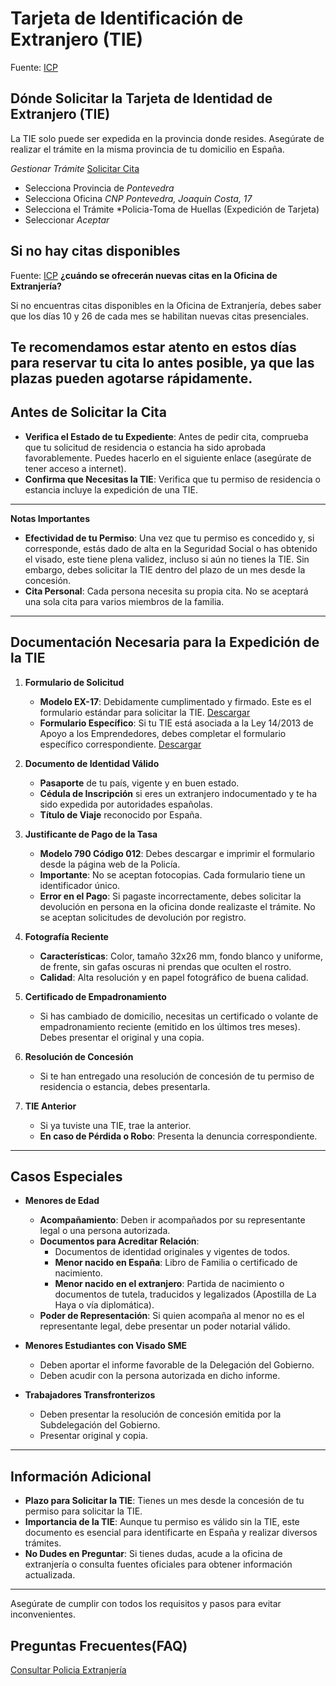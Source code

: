 # Tarjeta de Identificación de Extranjero (TIE)

Fuente: [ICP](https://icp.administracionelectronica.gob.es/icpplus/acInfo)

## **Dónde Solicitar la Tarjeta de Identidad de Extranjero (TIE)**

La TIE solo puede ser expedida en la provincia donde resides. Asegúrate de realizar el trámite en la misma provincia de tu domicilio en España.

*Gestionar Trámite* [Solicitar Cita](https://icp.administracionelectronica.gob.es/icpplus/index)
- Selecciona Provincia de *Pontevedra*
- Selecciona Oficina *CNP Pontevedra, Joaquin Costa, 17*
- Selecciona el Trámite *Policia-Toma de Huellas (Expedición de  Tarjeta)
- Seleccionar *Aceptar*

## Si no hay citas disponibles

Fuente: [ICP](https://icp.administracionelectronica.gob.es/icpplus/selectSede)
**¿cuándo se ofrecerán nuevas citas en la Oficina de Extranjería?**

Si no encuentras citas disponibles en la Oficina de Extranjería, debes saber que los días 10 y 26 de cada mes se habilitan nuevas citas presenciales. 

Te recomendamos estar atento en estos días para reservar tu cita lo antes posible, ya que las plazas pueden agotarse rápidamente.
---

## **Antes de Solicitar la Cita**

- **Verifica el Estado de tu Expediente**: Antes de pedir cita, comprueba que tu solicitud de residencia o estancia ha sido aprobada favorablemente. Puedes hacerlo en el siguiente enlace (asegúrate de tener acceso a internet).
- **Confirma que Necesitas la TIE**: Verifica que tu permiso de residencia o estancia incluye la expedición de una TIE.

---

**Notas Importantes**

- **Efectividad de tu Permiso**: Una vez que tu permiso es concedido y, si corresponde, estás dado de alta en la Seguridad Social o has obtenido el visado, este tiene plena validez, incluso si aún no tienes la TIE. Sin embargo, debes solicitar la TIE dentro del plazo de un mes desde la concesión.
- **Cita Personal**: Cada persona necesita su propia cita. No se aceptará una sola cita para varios miembros de la familia.

---

## **Documentación Necesaria para la Expedición de la TIE**

1. **Formulario de Solicitud**

   - **Modelo EX-17**: Debidamente cumplimentado y firmado. Este es el formulario estándar para solicitar la TIE. [Descargar](https://www.inclusion.gob.es/documents/410169/2156469/17-Formulario_TIE.pdf)  
   - **Formulario Específico**: Si tu TIE está asociada a la Ley 14/2013 de Apoyo a los Emprendedores, debes completar el formulario específico correspondiente. [Descargar](https://www.inclusion.gob.es/documents/410169/2156463/MI_TIE_NOV_2018.pdf)

2. **Documento de Identidad Válido**

   - **Pasaporte** de tu país, vigente y en buen estado.
   - **Cédula de Inscripción** si eres un extranjero indocumentado y te ha sido expedida por autoridades españolas.
   - **Título de Viaje** reconocido por España.

3. **Justificante de Pago de la Tasa**

   - **Modelo 790 Código 012**: Debes descargar e imprimir el formulario desde la página web de la Policía.
   - **Importante**: No se aceptan fotocopias. Cada formulario tiene un identificador único.
   - **Error en el Pago**: Si pagaste incorrectamente, debes solicitar la devolución en persona en la oficina donde realizaste el trámite. No se aceptan solicitudes de devolución por registro.

4. **Fotografía Reciente**

   - **Características**: Color, tamaño 32x26 mm, fondo blanco y uniforme, de frente, sin gafas oscuras ni prendas que oculten el rostro.
   - **Calidad**: Alta resolución y en papel fotográfico de buena calidad.

5. **Certificado de Empadronamiento**

   - Si has cambiado de domicilio, necesitas un certificado o volante de empadronamiento reciente (emitido en los últimos tres meses). Debes presentar el original y una copia.

6. **Resolución de Concesión**

   - Si te han entregado una resolución de concesión de tu permiso de residencia o estancia, debes presentarla.

7. **TIE Anterior**

   - Si ya tuviste una TIE, trae la anterior.
   - **En caso de Pérdida o Robo**: Presenta la denuncia correspondiente.

---

## **Casos Especiales**

- **Menores de Edad**

  - **Acompañamiento**: Deben ir acompañados por su representante legal o una persona autorizada.
  - **Documentos para Acreditar Relación**:
    - Documentos de identidad originales y vigentes de todos.
    - **Menor nacido en España**: Libro de Familia o certificado de nacimiento.
    - **Menor nacido en el extranjero**: Partida de nacimiento o documentos de tutela, traducidos y legalizados (Apostilla de La Haya o vía diplomática).
  - **Poder de Representación**: Si quien acompaña al menor no es el representante legal, debe presentar un poder notarial válido.

- **Menores Estudiantes con Visado SME**

  - Deben aportar el informe favorable de la Delegación del Gobierno.
  - Deben acudir con la persona autorizada en dicho informe.

- **Trabajadores Transfronterizos**

  - Deben presentar la resolución de concesión emitida por la Subdelegación del Gobierno.
  - Presentar original y copia.

---

## **Información Adicional**

- **Plazo para Solicitar la TIE**: Tienes un mes desde la concesión de tu permiso para solicitar la TIE.
- **Importancia de la TIE**: Aunque tu permiso es válido sin la TIE, este documento es esencial para identificarte en España y realizar diversos trámites.
- **No Dudes en Preguntar**: Si tienes dudas, acude a la oficina de extranjería o consulta fuentes oficiales para obtener información actualizada.

---

Asegúrate de cumplir con todos los requisitos y pasos para evitar inconvenientes.

## **Preguntas Frecuentes(FAQ)**

[Consultar Policia Extranjería](https://www.policia.es/_es/extranjeria_extranjeros.php#Nueve)